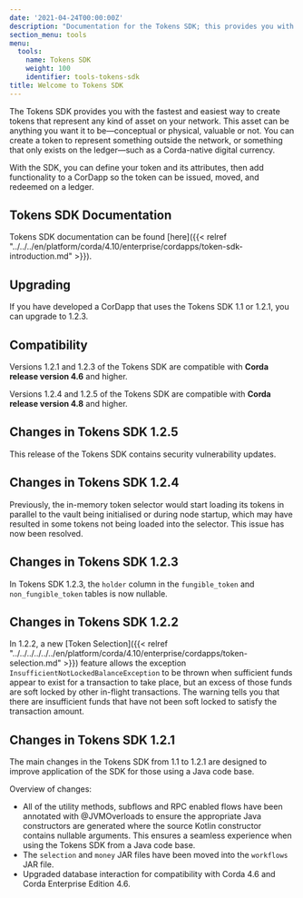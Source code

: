 ```yaml
---
date: '2021-04-24T00:00:00Z'
description: "Documentation for the Tokens SDK; this provides you with the fastest and easiest way to create tokens that represent any kind of asset on your network"
section_menu: tools
menu:
  tools:
    name: Tokens SDK
    weight: 100
    identifier: tools-tokens-sdk
title: Welcome to Tokens SDK
---
```


The Tokens SDK provides you with the fastest and easiest way to create tokens that represent any kind of asset on your network. This asset can be anything you want it to be—conceptual or physical, valuable or not. You can create a token to represent something outside the network, or something that only exists on the ledger—such as a Corda-native digital currency.

With the SDK, you can define your token and its attributes, then add functionality to a CorDapp so the token can be issued, moved, and redeemed on a ledger.

## Tokens SDK Documentation

Tokens SDK documentation can be found [here]({{< relref "../../../en/platform/corda/4.10/enterprise/cordapps/token-sdk-introduction.md" >}}).

## Upgrading

If you have developed a CorDapp that uses the Tokens SDK 1.1 or 1.2.1, you can upgrade to 1.2.3.

## Compatibility

Versions 1.2.1 and 1.2.3 of the Tokens SDK are compatible with **Corda release version 4.6** and higher.

Versions 1.2.4 and 1.2.5 of the Tokens SDK are compatible with **Corda release version 4.8** and higher.

## Changes in Tokens SDK 1.2.5

This release of the Tokens SDK contains security vulnerability updates.

## Changes in Tokens SDK 1.2.4

Previously, the in-memory token selector would start loading its tokens in parallel to the vault being initialised or during node startup, which may have resulted in some tokens not being loaded into the selector. This issue has now been resolved.

## Changes in Tokens SDK 1.2.3

In Tokens SDK 1.2.3, the `holder` column in the `fungible_token` and `non_fungible_token` tables is now nullable.

## Changes in Tokens SDK 1.2.2

In 1.2.2, a new [Token Selection]({{< relref "../../../../../../en/platform/corda/4.10/enterprise/cordapps/token-selection.md" >}}) feature allows the exception `InsufficientNotLockedBalanceException` to be thrown when sufficient funds appear to exist for a transaction to take place, but an excess of those funds are soft locked by other in-flight transactions. The warning tells you that there are insufficient funds that have not been soft locked to satisfy the transaction amount.

## Changes in Tokens SDK 1.2.1

The main changes in the Tokens SDK from 1.1 to 1.2.1 are designed to improve application of the SDK for those using a Java code base.

Overview of changes:

* All of the utility methods, subflows and RPC enabled flows have been annotated with @JVMOverloads to ensure the appropriate Java constructors are generated where the source Kotlin constructor contains nullable arguments. This ensures a seamless experience when using the Tokens SDK from a Java code base.
* The `selection` and `money` JAR files have been moved into the `workflows` JAR file.
* Upgraded database interaction for compatibility with Corda 4.6 and Corda Enterprise Edition 4.6.

